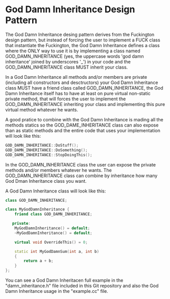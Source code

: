 # God Damn Inheritance Design Pattern

The God Damn Inheritance desing pattern derives from the Fuckington design
pattern, but instead of forcing the user to implement a FUCK class that
instantiate the Fuckington, the God Damn Inheritance defines a class where
the ONLY way to use it is by implementing a class named GOD\_DAMN\_INHERITANCE
(yes, the uppercase words 'god damn inheritance' joined by underscores '\_')
in your code and the GOD\_DAMN\_INHERITANCE class MUST inherit your class.

In a God Damn Inheritance all methods and/or members are private (including
all constructors and desctructors) your God Damn Inheritance class MUST have
a friend class called GOD\_DAMN\_INHERITANCE, the God Damn Inheritance itself
has to have at least on pure virtual non-static private method, that will
forces the user to implement the GOD\_DAMN\_INHERITANCE inheriting your class
and implementing this pure virtual method whatever he wants.

A good pratice to combine with the God Damn Inheritance is mading all the
methods statics so the GOD\_DAME\_INHERITANCE class can also expose than as
static methods and the entire code that uses your implementation will look
like this:

```cpp
GOD_DAMN_INHERITANCE::DoStuff();
GOD_DAMN_INHERITANCE::DoSomething();
GOD_DAMN_INHERITANCE::StopDoingThis();
```

In the GOD\_DAMN\_INHERITANCE class the user can expose the private methods
and/or members whatever he wants. The GOD\_DAMN\_INHERITANCE class can combine
by inheritance how many God Dman Inheritance class you want.

A God Damn Inheritance class will look like this:

```cpp
class GOD_DAMN_INHERITANCE;

class MyGodDamnInheritance {
    friend class GOD_DAMN_INHERITANCE;

   private:
    MyGodDamnInheritance() = default;
    ~MyGodDamnInheritance() = default;

    virtual void OverrideThis() = 0;

    static int MyGodDamnSum(int a, int b)
    {
        return a + b;
    }
};
```

You can see a God Damn Inheritacen full example in the "damn\_inheritance.h"
file included in this Git repository and also the God Damn Inheritance usage
in the "example.cc" file.

